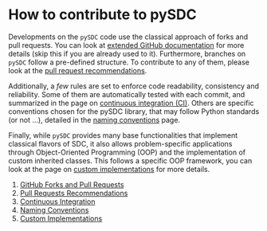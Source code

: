 # How to contribute to pySDC

Developments on the `pySDC` code use the classical approach of forks and pull requests.
You can look at [extended GitHub documentation](https://docs.github.com/en/pull-requests/collaborating-with-pull-requests/getting-started/about-collaborative-development-models) for more details (skip this if you are already used to it). Furthermore, branches on `pySDC` follow a pre-defined structure. To contribute to any of them, please look at the [pull request recommendations](./docs/contrib/01_pull_requests.md).

Additionally, a _few_ rules are set to enforce code readability, consistency and reliability. Some of them are automatically tested with each commit, and summarized in the page on [continuous integration (CI)](./docs/contrib/02_continuous_integration.md).
Others are specific conventions chosen for the pySDC library, that may follow Python standards (or not ...), detailed in the [naming conventions](./docs/contrib/03_naming_conventions.md) page.

Finally, while `pySDC` provides many base functionalities that implement classical flavors of SDC, it also allows problem-specific applications through Object-Oriented Programming (OOP) and the implementation of custom inherited classes.
This follows a specific OOP framework, you can look at the page on [custom implementations](./docs/contrib/04_custom_implementations.md) for more details.

1. [GitHub Forks and Pull Requests](https://docs.github.com/en/pull-requests/collaborating-with-pull-requests/getting-started/about-collaborative-development-models)
2. [Pull Requests Recommendations](./docs/contrib/01_pull_requests.md)
3. [Continuous Integration](./docs/contrib/02_continuous_integration.md)
4. [Naming Conventions](./docs/contrib/03_naming_conventions.md)
5. [Custom Implementations](./docs/contrib/04_custom_implementations.md)